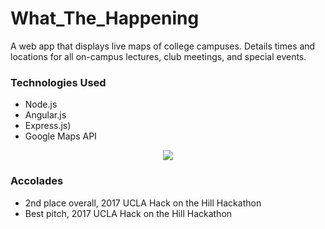 # What_The_Happening
A web app that displays live maps of college campuses. Details times and locations for all on-campus lectures, club meetings, and special events.

### Technologies Used
* Node.js
* Angular.js
* Express.js)
* Google Maps API

<p align="center"> 
<img src="https://challengepost-s3-challengepost.netdna-ssl.com/photos/production/software_photos/000/497/314/datas/gallery.jpg">
</p>

### Accolades
* 2nd place overall, 2017 UCLA Hack on the Hill Hackathon
* Best pitch, 2017 UCLA Hack on the Hill Hackathon


